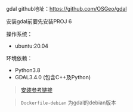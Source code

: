 gdal github地址：https://github.com/OSGeo/gdal

安装gdal前要先安装PROJ 6

操作系统：
- ubuntu:20.04

环境依赖：
- Python3.8
- GDAL3.4.0 (包含C++及Python)

> [安装参考链接](https://blog.csdn.net/wokaowokaowokao12345/article/details/126644466) 

> `Dockerfile-debian` 为gdal的debian版本